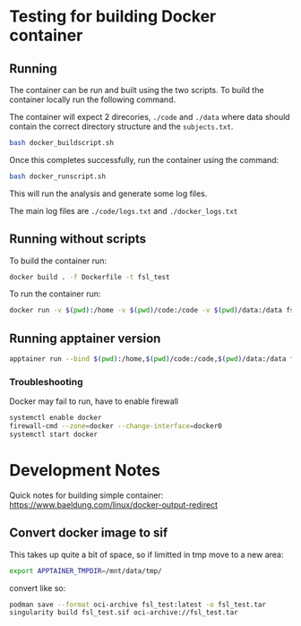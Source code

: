 # Testing for building Docker container

## Running

The container can be run and built using the two scripts.  To build the container locally run the following command.

The container will expect 2 direcories, `./code` and `./data` where data should contain the correct directory structure and the `subjects.txt`.

```bash
bash docker_buildscript.sh
```

Once this completes successfully, run the container using the command:

```bash
bash docker_runscript.sh
```

This will run the analysis and generate some log files.

The main log files are `./code/logs.txt` and `./docker_logs.txt`


## Running without scripts

To build the container run: 

```bash
docker build . -f Dockerfile -t fsl_test
```

To run the container run:

```bash
docker run -v $(pwd):/home -v $(pwd)/code:/code -v $(pwd)/data:/data fsl_test  >> docker_log.txt 2>&1
```
## Running apptainer version

```bash
apptainer run --bind $(pwd):/home,$(pwd)/code:/code,$(pwd)/data:/data fsl_test.sif >> docker_log.txt 2>&1
```

### Troubleshooting

Docker may fail to run, have to enable firewall
 
 ```bash
systemctl enable docker
firewall-cmd --zone=docker --change-interface=docker0
systemctl start docker
```


# Development Notes

Quick notes for building simple container: https://www.baeldung.com/linux/docker-output-redirect

## Convert docker image to sif

This takes up quite a bit of space, so if limitted in tmp move to a new area:

```bash
export APPTAINER_TMPDIR=/mnt/data/tmp/
```

convert like so:

```bash
podman save --format oci-archive fsl_test:latest -o fsl_test.tar
singularity build fsl_test.sif oci-archive://fsl_test.tar
```


